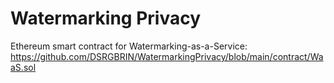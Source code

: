 # Watermarking Privacy

Ethereum smart contract for Watermarking-as-a-Service:
https://github.com/DSRGBRIN/WatermarkingPrivacy/blob/main/contract/WaaS.sol
